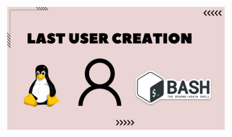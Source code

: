 ![image alt](https://github.com/AdhmAbdein/Last-user-creation/blob/263093c00f5716719a9d399a2705241a05714851/image.png)

